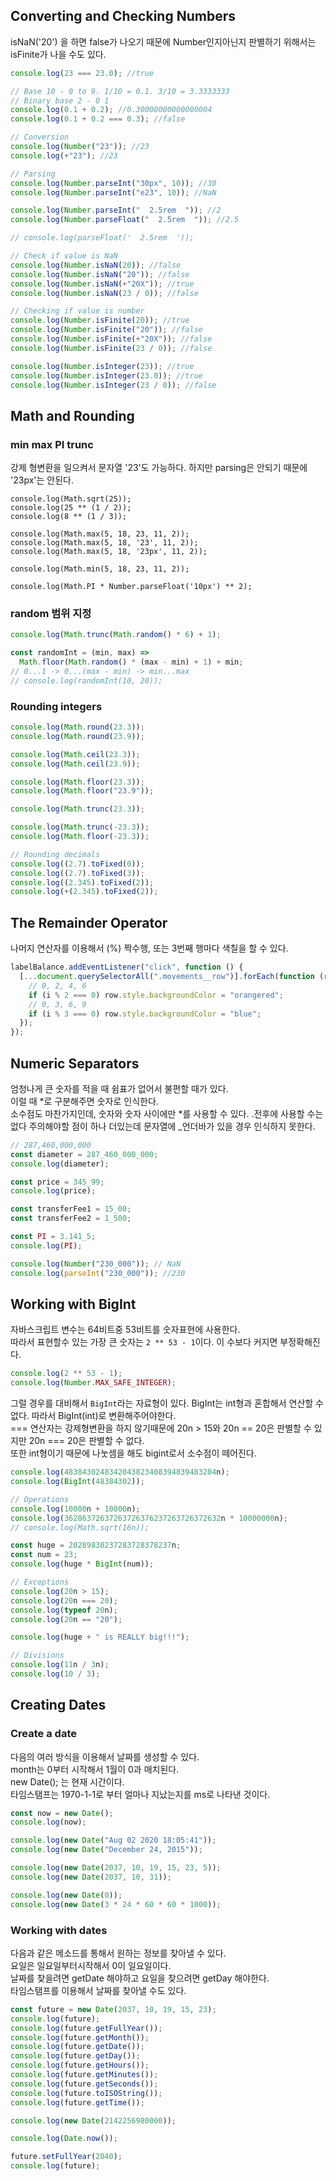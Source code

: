## Converting and Checking Numbers

isNaN('20') 을 하면 false가 나오기 때문에 Number인지아닌지 판별하기 위해서는 isFinite가 나을 수도 있다.

```js
console.log(23 === 23.0); //true

// Base 10 - 0 to 9. 1/10 = 0.1. 3/10 = 3.3333333
// Binary base 2 - 0 1
console.log(0.1 + 0.2); //0.30000000000000004
console.log(0.1 + 0.2 === 0.3); //false

// Conversion
console.log(Number("23")); //23
console.log(+"23"); //23

// Parsing
console.log(Number.parseInt("30px", 10)); //30
console.log(Number.parseInt("e23", 10)); //NaN

console.log(Number.parseInt("  2.5rem  ")); //2
console.log(Number.parseFloat("  2.5rem  ")); //2.5

// console.log(parseFloat('  2.5rem  '));

// Check if value is NaN
console.log(Number.isNaN(20)); //false
console.log(Number.isNaN("20")); //false
console.log(Number.isNaN(+"20X")); //true
console.log(Number.isNaN(23 / 0)); //false

// Checking if value is number
console.log(Number.isFinite(20)); //true
console.log(Number.isFinite("20")); //false
console.log(Number.isFinite(+"20X")); //false
console.log(Number.isFinite(23 / 0)); //false

console.log(Number.isInteger(23)); //true
console.log(Number.isInteger(23.0)); //true
console.log(Number.isInteger(23 / 0)); //false
```

## Math and Rounding

### min max PI trunc

강제 형변환을 일으켜서 문자열 '23'도 가능하다. 하지만 parsing은 안되기 때문에 '23px'는 안된다.

```JS
console.log(Math.sqrt(25));
console.log(25 ** (1 / 2));
console.log(8 ** (1 / 3));

console.log(Math.max(5, 18, 23, 11, 2));
console.log(Math.max(5, 18, '23', 11, 2));
console.log(Math.max(5, 18, '23px', 11, 2));

console.log(Math.min(5, 18, 23, 11, 2));

console.log(Math.PI * Number.parseFloat('10px') ** 2);
```

### random 범위 지정

```js
console.log(Math.trunc(Math.random() * 6) + 1);

const randomInt = (min, max) =>
  Math.floor(Math.random() * (max - min) + 1) + min;
// 0...1 -> 0...(max - min) -> min...max
// console.log(randomInt(10, 20));
```

### Rounding integers

```js
console.log(Math.round(23.3));
console.log(Math.round(23.9));

console.log(Math.ceil(23.3));
console.log(Math.ceil(23.9));

console.log(Math.floor(23.3));
console.log(Math.floor("23.9"));

console.log(Math.trunc(23.3));

console.log(Math.trunc(-23.3));
console.log(Math.floor(-23.3));

// Rounding decimals
console.log((2.7).toFixed(0));
console.log((2.7).toFixed(3));
console.log((2.345).toFixed(2));
console.log(+(2.345).toFixed(2));
```

## The Remainder Operator

나머지 연산자를 이용해서 (%) 짝수행, 또는 3번째 행마다 색칠을 할 수 있다.

```js
labelBalance.addEventListener("click", function () {
  [...document.querySelectorAll(".movements__row")].forEach(function (row, i) {
    // 0, 2, 4, 6
    if (i % 2 === 0) row.style.backgroundColor = "orangered";
    // 0, 3, 6, 9
    if (i % 3 === 0) row.style.backgroundColor = "blue";
  });
});
```

## Numeric Separators

엄청나게 큰 숫자를 적을 때 쉼표가 없어서 불편할 때가 있다.  
이럴 때 *로 구분해주면 숫자로 인식한다.  
소수점도 마찬가지인데, 숫자와 숫자 사이에만 *를 사용할 수 있다. .전후에 사용할 수는 없다
주의해야할 점이 하나 더있는데 문자열에 \_언더바가 있을 경우 인식하지 못한다.

```js
// 287,460,000,000
const diameter = 287_460_000_000;
console.log(diameter);

const price = 345_99;
console.log(price);

const transferFee1 = 15_00;
const transferFee2 = 1_500;

const PI = 3.141_5;
console.log(PI);

console.log(Number("230_000")); // NaN
console.log(parseInt("230_000")); //230
```

## Working with BigInt

자바스크립트 변수는 64비트중 53비트를 숫자표현에 사용한다.  
따라서 표현할수 있는 가장 큰 숫자는 `2 ** 53 - 1`이다. 이 수보다 커지면 부정확해진다.

```js
console.log(2 ** 53 - 1);
console.log(Number.MAX_SAFE_INTEGER);
```

그럴 경우를 대비해서 `BigInt`라는 자료형이 있다.
BigInt는 int형과 혼합해서 연산할 수 없다. 따라서 BigInt(int)로 변환해주어야한다.  
=== 연산자는 강제형변환을 하지 않기때문에 20n > 15와 20n == 20은 판별할 수 있지만 20n === 20은 판별할 수 없다.  
또한 int형이기 때문에 나눗셈을 해도 bigint로서 소수점이 떼어진다.

```js
console.log(4838430248342043823408394839483204n);
console.log(BigInt(48384302));

// Operations
console.log(10000n + 10000n);
console.log(36286372637263726376237263726372632n * 10000000n);
// console.log(Math.sqrt(16n));

const huge = 20289830237283728378237n;
const num = 23;
console.log(huge * BigInt(num));

// Exceptions
console.log(20n > 15);
console.log(20n === 20);
console.log(typeof 20n);
console.log(20n == "20");

console.log(huge + " is REALLY big!!!");

// Divisions
console.log(11n / 3n);
console.log(10 / 3);
```

## Creating Dates

### Create a date

다음의 여러 방식을 이용해서 날짜를 생성할 수 있다.  
month는 0부터 시작해서 1월이 0과 매치된다.  
new Date(); 는 현재 시간이다.  
타임스탬프는 1970-1-1로 부터 얼마나 지났는지를 ms로 나타낸 것이다.

```js
const now = new Date();
console.log(now);

console.log(new Date("Aug 02 2020 18:05:41"));
console.log(new Date("December 24, 2015"));

console.log(new Date(2037, 10, 19, 15, 23, 5));
console.log(new Date(2037, 10, 31));

console.log(new Date(0));
console.log(new Date(3 * 24 * 60 * 60 * 1000));
```

### Working with dates

다음과 같은 메소드를 통해서 원하는 정보를 찾아낼 수 있다.  
요일은 일요일부터시작해서 0이 일요일이다.  
날짜를 찾을려면 getDate 해야하고 요일을 찾으려면 getDay 해야한다.  
타임스탬프를 이용해서 날짜를 찾아낼 수도 있다.

```js
const future = new Date(2037, 10, 19, 15, 23);
console.log(future);
console.log(future.getFullYear());
console.log(future.getMonth());
console.log(future.getDate());
console.log(future.getDay());
console.log(future.getHours());
console.log(future.getMinutes());
console.log(future.getSeconds());
console.log(future.toISOString());
console.log(future.getTime());

console.log(new Date(2142256980000));

console.log(Date.now());

future.setFullYear(2040);
console.log(future);
```
